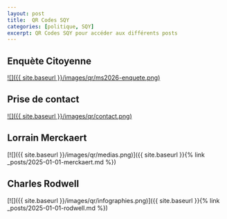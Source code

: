 ```yaml
---
layout: post
title:  QR Codes SQY
categories: [politique, SQY]
excerpt: QR Codes SQY pour accéder aux différents posts
---
```


## Enquète Citoyenne

[![]({{ site.baseurl }}/images/qr/ms2026-enquete.png)](https://link.infini.fr/ms2026-enquete)

## Prise de contact

[![]({{ site.baseurl }}/images/qr/contact.png)](https://framaforms.org/prise-de-contact-1760731768)

## Lorrain Merckaert

[![]({{ site.baseurl }}/images/qr/medias.png)]({{ site.baseurl }}{% link _posts/2025-01-01-merckaert.md %})

## Charles Rodwell

[![]({{ site.baseurl }}/images/qr/infographies.png)]({{ site.baseurl }}{% link _posts/2025-01-01-rodwell.md %})
